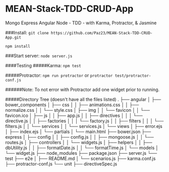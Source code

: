# MEAN-Stack-TDD-CRUD-App
Mongo Express Angular Node - TDD - with Karma, Protractor, & Jasmine

###Install:
  `git clone https://github.com/Paz23/MEAN-Stack-TDD-CRUD-App.git`

  `npm install`

###Start server:
  `node server.js`

####Testing
#####Karma:
  `npm test`

#####Protractor:
  `npm run protractor`
  or
  `protractor test/protractor-conf.js`

######Note:
  To not error with Protractor add one widget prior to running.

#####Directory Tree
(doesn't have all the files listed)
.
├── angular
│   ├── bower_components
│   ├── css
│   │   ├── animations.css
│   │   ├── normalize.css
│   │   └── style.css
│   ├── img
│   │   └── favicon
│   │       └── favicon.ico
│   ├── js
│   │   ├── app.js
│   │   ├── directives
│   │   │   └── directive.js
│   │   ├── factories
│   │   │   └── factory.js
│   │   ├── filters
│   │   │   └── filters.js
│   │   └── services
│   │       └── services.js
│   └── views
│       ├── error.ejs
│       ├── index.ejs
│       └── partials
│           └── main.html
├── bower.json
├── express
│   ├── config
│   │   ├── config.js
│   │   ├── mongoose.js
│   │   └── routes.js
│   ├── controllers
│   │   └── widgets.js
│   ├── helpers
│   │   ├── dbUtility.js
│   │   ├── formatDate.js
│   │   └── formatTime.js
│   └── models
│       └── widget.js
├── node_modules
├── package.json
├── server.js
└── test
    ├── e2e
    │   ├── README.md
    │   └── scenarios.js
    ├── karma.conf.js
    ├── protractor-conf.js
    └── unit
       ├── directiveSpec.js
